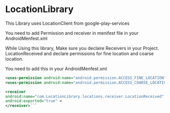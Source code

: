 LocationLibrary
===============

This Library uses LocationClient from google-play-services

You need to add Permission and receiver in menifest file in your AndroidMenfest.xml

While Using this library,
Make sure you declaire Receivers in your Project. LocationReceived
and declare permissions for fine location and coarse location.

You need to add this in your AndroidMenfest.xml
```xml
<uses-permission android:name="android.permission.ACCESS_FINE_LOCATION" />
<uses-permission android:name="android.permission.ACCESS_COARSE_LOCATION" />

<receiver
android:name="com.LocationLibrary.locations.receiver.LocationReceived"
android:exported="true" >
</receiver>```
